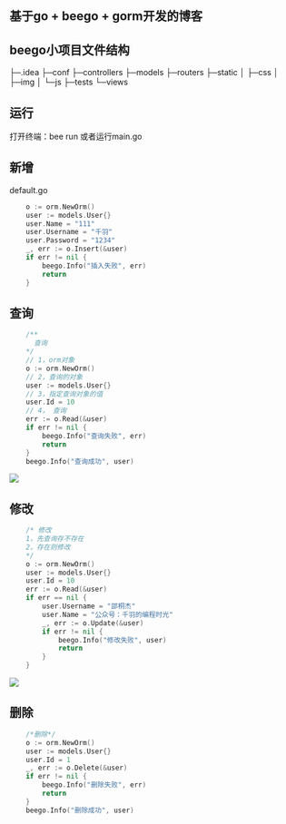 ## 基于go + beego + gorm开发的博客
## beego小项目文件结构
├─.idea
├─conf
├─controllers
├─models
├─routers
├─static
│  ├─css
│  ├─img
│  └─js
├─tests
└─views


## 运行
打开终端：bee run 
或者运行main.go  


## 新增

default.go

```go
	o := orm.NewOrm()
	user := models.User{}
	user.Name = "111"
	user.Username = "千羽"
	user.Password = "1234"
	_, err := o.Insert(&user)
	if err != nil {
		beego.Info("插入失败", err)
		return
	}
```

## 查询

```go
	/**
	  查询
	*/
	// 1，orm对象
	o := orm.NewOrm()
	// 2，查询的对象
	user := models.User{}
	// 3，指定查询对象的值
	user.Id = 10
	// 4， 查询
	err := o.Read(&user)
	if err != nil {
		beego.Info("查询失败", err)
		return
	}
	beego.Info("查询成功", user)
```

![](https://cdn.jsdelivr.net/gh/nateshao/images/20220418225725.png)

## 修改

```go
	/* 修改
	1，先查询存不存在
	2，存在则修改
	*/
	o := orm.NewOrm()
	user := models.User{}
	user.Id = 10
	err := o.Read(&user)
	if err == nil {
		user.Username = "邵桐杰"
		user.Name = "公众号：千羽的编程时光"
		_, err := o.Update(&user)
		if err != nil {
			beego.Info("修改失败", user)
			return
		}
	}

```

![](https://cdn.jsdelivr.net/gh/nateshao/images/20220418225457.png)

## 删除

```go
	/*删除*/
	o := orm.NewOrm()
	user := models.User{}
	user.Id = 1
	_, err := o.Delete(&user)
	if err != nil {
		beego.Info("删除失败", err)
		return
	}
	beego.Info("删除成功", user)
```

